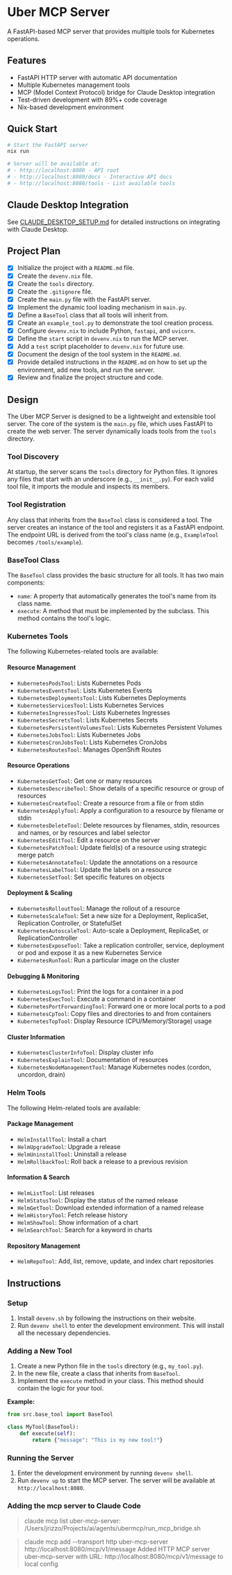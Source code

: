 # Uber MCP Server

A FastAPI-based MCP server that provides multiple tools for Kubernetes operations.

## Features

- FastAPI HTTP server with automatic API documentation
- Multiple Kubernetes management tools
- MCP (Model Context Protocol) bridge for Claude Desktop integration
- Test-driven development with 89%+ code coverage
- Nix-based development environment

## Quick Start

```bash
# Start the FastAPI server
nix run

# Server will be available at:
# - http://localhost:8080 - API root
# - http://localhost:8080/docs - Interactive API docs
# - http://localhost:8080/tools - List available tools
```

## Claude Desktop Integration

See [CLAUDE_DESKTOP_SETUP.md](CLAUDE_DESKTOP_SETUP.md) for detailed instructions on integrating with Claude Desktop.

## Project Plan

- [x] Initialize the project with a `README.md` file.
- [x] Create the `devenv.nix` file.
- [x] Create the `tools` directory.
- [x] Create the `.gitignore` file.
- [x] Create the `main.py` file with the FastAPI server.
- [x] Implement the dynamic tool loading mechanism in `main.py`.
- [x] Define a `BaseTool` class that all tools will inherit from.
- [x] Create an `example_tool.py` to demonstrate the tool creation process.
- [x] Configure `devenv.nix` to include Python, `fastapi`, and `uvicorn`.
- [x] Define the `start` script in `devenv.nix` to run the MCP server.
- [x] Add a `test` script placeholder to `devenv.nix` for future use.
- [x] Document the design of the tool system in the `README.md`.
- [x] Provide detailed instructions in the `README.md` on how to set up the environment, add new tools, and run the server.
- [x] Review and finalize the project structure and code.

## Design

The Uber MCP Server is designed to be a lightweight and extensible tool server. The core of the system is the `main.py` file, which uses FastAPI to create the web server. The server dynamically loads tools from the `tools` directory.

### Tool Discovery

At startup, the server scans the `tools` directory for Python files. It ignores any files that start with an underscore (e.g., `__init__.py`). For each valid tool file, it imports the module and inspects its members.

### Tool Registration

Any class that inherits from the `BaseTool` class is considered a tool. The server creates an instance of the tool and registers it as a FastAPI endpoint. The endpoint URL is derived from the tool's class name (e.g., `ExampleTool` becomes `/tools/example`).

### BaseTool Class

The `BaseTool` class provides the basic structure for all tools. It has two main components:

- `name`: A property that automatically generates the tool's name from its class name.
- `execute`: A method that must be implemented by the subclass. This method contains the tool's logic.

### Kubernetes Tools

The following Kubernetes-related tools are available:

#### Resource Management
- `KubernetesPodsTool`: Lists Kubernetes Pods
- `KubernetesEventsTool`: Lists Kubernetes Events
- `KubernetesDeploymentsTool`: Lists Kubernetes Deployments
- `KubernetesServicesTool`: Lists Kubernetes Services
- `KubernetesIngressesTool`: Lists Kubernetes Ingresses
- `KubernetesSecretsTool`: Lists Kubernetes Secrets
- `KubernetesPersistentVolumesTool`: Lists Kubernetes Persistent Volumes
- `KubernetesJobsTool`: Lists Kubernetes Jobs
- `KubernetesCronJobsTool`: Lists Kubernetes CronJobs
- `KubernetesRoutesTool`: Manages OpenShift Routes

#### Resource Operations
- `KubernetesGetTool`: Get one or many resources
- `KubernetesDescribeTool`: Show details of a specific resource or group of resources
- `KubernetesCreateTool`: Create a resource from a file or from stdin
- `KubernetesApplyTool`: Apply a configuration to a resource by filename or stdin
- `KubernetesDeleteTool`: Delete resources by filenames, stdin, resources and names, or by resources and label selector
- `KubernetesEditTool`: Edit a resource on the server
- `KubernetesPatchTool`: Update field(s) of a resource using strategic merge patch
- `KubernetesAnnotateTool`: Update the annotations on a resource
- `KubernetesLabelTool`: Update the labels on a resource
- `KubernetesSetTool`: Set specific features on objects

#### Deployment & Scaling
- `KubernetesRolloutTool`: Manage the rollout of a resource
- `KubernetesScaleTool`: Set a new size for a Deployment, ReplicaSet, Replication Controller, or StatefulSet
- `KubernetesAutoscaleTool`: Auto-scale a Deployment, ReplicaSet, or ReplicationController
- `KubernetesExposeTool`: Take a replication controller, service, deployment or pod and expose it as a new Kubernetes Service
- `KubernetesRunTool`: Run a particular image on the cluster

#### Debugging & Monitoring
- `KubernetesLogsTool`: Print the logs for a container in a pod
- `KubernetesExecTool`: Execute a command in a container
- `KubernetesPortForwardingTool`: Forward one or more local ports to a pod
- `KubernetesCpTool`: Copy files and directories to and from containers
- `KubernetesTopTool`: Display Resource (CPU/Memory/Storage) usage

#### Cluster Information
- `KubernetesClusterInfoTool`: Display cluster info
- `KubernetesExplainTool`: Documentation of resources
- `KubernetesNodeManagementTool`: Manage Kubernetes nodes (cordon, uncordon, drain)

### Helm Tools

The following Helm-related tools are available:

#### Package Management
- `HelmInstallTool`: Install a chart
- `HelmUpgradeTool`: Upgrade a release
- `HelmUninstallTool`: Uninstall a release
- `HelmRollbackTool`: Roll back a release to a previous revision

#### Information & Search
- `HelmListTool`: List releases
- `HelmStatusTool`: Display the status of the named release
- `HelmGetTool`: Download extended information of a named release
- `HelmHistoryTool`: Fetch release history
- `HelmShowTool`: Show information of a chart
- `HelmSearchTool`: Search for a keyword in charts

#### Repository Management
- `HelmRepoTool`: Add, list, remove, update, and index chart repositories

## Instructions

### Setup

1.  Install `devenv.sh` by following the instructions on their website.
2.  Run `devenv shell` to enter the development environment. This will install all the necessary dependencies.

### Adding a New Tool

1.  Create a new Python file in the `tools` directory (e.g., `my_tool.py`).
2.  In the new file, create a class that inherits from `BaseTool`.
3.  Implement the `execute` method in your class. This method should contain the logic for your tool.

**Example:**

```python
from src.base_tool import BaseTool

class MyTool(BaseTool):
    def execute(self):
        return {"message": "This is my new tool!"}
```

### Running the Server

1.  Enter the development environment by running `devenv shell`.
2.  Run `devenv up` to start the MCP server. The server will be available at `http://localhost:8080`.

### Adding the mcp server to Claude Code

> claude mcp list
uber-mcp-server: /Users/jrizzo/Projects/ai/agents/ubermcp/run_mcp_bridge.sh

> claude mcp add --transport http uber-mcp-server http://localhost:8080/mcp/v1/message
Added HTTP MCP server uber-mcp-server with URL: http://localhost:8080/mcp/v1/message to local config